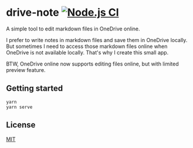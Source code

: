 # drive-note [![Node.js CI](https://github.com/Frederick-S/drive-note/actions/workflows/build.yml/badge.svg?branch=main)](https://github.com/Frederick-S/drive-note/actions/workflows/build.yml)
A simple tool to edit markdown files in OneDrive online. 

I prefer to write notes in markdown files and save them in OneDrive locally. But sometimes I need to access those markdown files online when OneDrive is not available locally. That's why I create this small app.

BTW, OneDrive online now supports editing files online, but with limited preview feature.

## Getting started
```
yarn
yarn serve
```

## License
[MIT](LICENSE)
